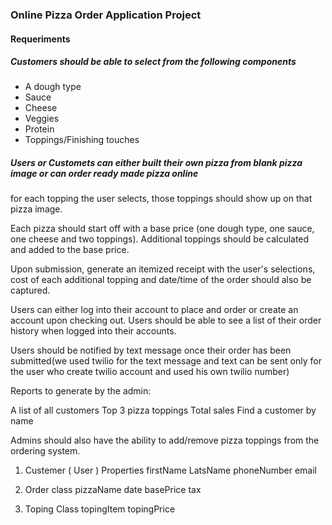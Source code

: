 ### Online Pizza Order Application Project

 #### Requeriments
 
 ##### Customers should be able to select from the following components
   * A dough type
   * Sauce
   * Cheese
   * Veggies
   * Protein
   * Toppings/Finishing touches
   ##### Users or Customets can either built their own pizza from blank pizza image or can order ready made pizza online
   for each topping the user selects, those toppings should show up on that pizza image.
   
   Each pizza should start off with a base price (one dough type, one sauce, one cheese and two toppings). Additional toppings should be    calculated and added to the base price.

   Upon submission, generate an itemized receipt with the user's selections, cost of each additional topping and date/time of the order    should also be captured.
   
  Users can either log into their account to place and order or create an account upon checking out. Users should be able to see a list   of their order history when logged into their accounts.
   
   Users should be notified by text message once their order has been submitted(we used twilio for the text message and 
   text can be sent only for the user who create twilio account and used his own twilio number)
 
   Reports to generate by the admin:

   A list of all customers
   Top 3 pizza toppings
   Total sales
   Find a customer by name

  Admins should also have the ability to add/remove pizza toppings from the ordering system.
  
  
  1. Custemer ( User )
    Properties
     firstName
     LatsName
     phoneNumber
     email
     
     
 2. Order class
    pizzaName
    date 
    basePrice
    tax

 3. Toping Class
    topingItem
    topingPrice
    
    
    
